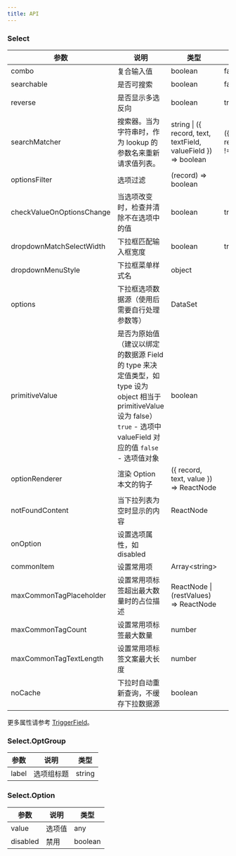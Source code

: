 ```yaml
---
title: API
---
```


### Select

| 参数                      | 说明                                                                                                                                                                        | 类型                                                           | 默认值                                                                      |
| ------------------------- | --------------------------------------------------------------------------------------------------------------------------------------------------------------------------- | -------------------------------------------------------------- | --------------------------------------------------------------------------- |
| combo                     | 复合输入值                                                                                                                                                                  | boolean                                                        | false                                                                       |
| searchable                | 是否可搜索                                                                                                                                                                  | boolean                                                        | false                                                                       |
| reverse                | 是否显示多选反向                                                                                                                                                                  | boolean                                                        | true                                                                       |
| searchMatcher             | 搜索器。当为字符串时，作为 lookup 的参数名来重新请求值列表。                                                                                                                | string \| ({ record, text, textField, valueField }) => boolean | ({ record, text, textField }) => record.get(textField).indexOf(text) !== -1 |
| optionsFilter             | 选项过滤                                                                                                                                                                    | (record) => boolean                                            |                                                                             |
| checkValueOnOptionsChange | 当选项改变时，检查并清除不在选项中的值                                                                                                                                      | boolean                                                        | true                                                                        |
| dropdownMatchSelectWidth  | 下拉框匹配输入框宽度                                                                                                                                                        | boolean                                                        | true                                                                        |
| dropdownMenuStyle         | 下拉框菜单样式名                                                                                                                                                            | object                                                         |                                                                             |
| options                   | 下拉框选项数据源（使用后需要自行处理参数等）                                                                                                                                | DataSet                                                        |                                                                             |
| primitiveValue            | 是否为原始值（建议以绑定的数据源 Field 的 type 来决定值类型，如 type 设为 object 相当于 primitiveValue 设为 false）`true` - 选项中 valueField 对应的值 `false` - 选项值对象 | boolean                                                        |                                                                             |
| optionRenderer            | 渲染 Option 本文的钩子                                                                                                                                                      | ({ record, text, value }) => ReactNode                         |                                                                             |
| notFoundContent           | 当下拉列表为空时显示的内容                                                                                                                                                  | ReactNode                                                      |                                                                             |
| onOption                  | 设置选项属性，如 disabled    
| commonItem | 设置常用项 | Array&lt;string&gt; | |
| maxCommonTagPlaceholder | 设置常用项标签超出最大数量时的占位描述 | ReactNode \| (restValues) => ReactNode |  |
| maxCommonTagCount | 设置常用项标签最大数量 | number |  |
| maxCommonTagTextLength | 设置常用项标签文案最大长度 | number |  |                                                                                                                          | ({ dataSet, record })) => object                               |                                                                             |
| noCache    | 下拉时自动重新查询，不缓存下拉数据源                                   | boolean |   |

更多属性请参考 [TriggerField](/zh/procmp/abstract/trigger-field/#TriggerField)。

### Select.OptGroup

| 参数  | 说明       | 类型   |
| ----- | ---------- | ------ |
| label | 选项组标题 | string |

### Select.Option

| 参数     | 说明   | 类型    |
| -------- | ------ | ------- |
| value    | 选项值 | any     |
| disabled | 禁用   | boolean |

